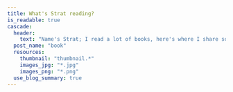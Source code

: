 ```yaml
---
title: What's Strat reading?
is_readable: true
cascade:
  header:
    text: "Name's Strat; I read a lot of books, here's where I share some thoughts on the books I've read."
  post_name: "book"
  resources:
    thumbnail: "thumbnail.*"
    images_jpg: "*.jpg"
    images_png: "*.png"
  use_blog_summary: true
---
```

